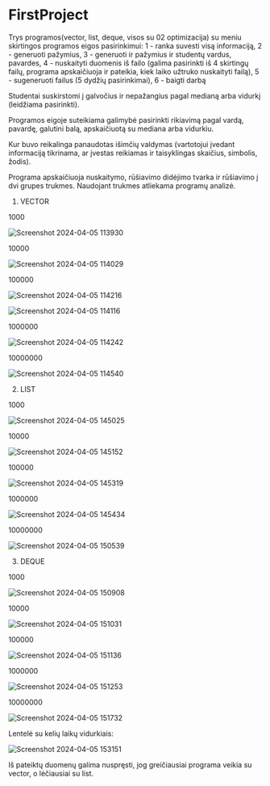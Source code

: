 # FirstProject
Trys programos(vector, list, deque, visos su 02 optimizacija) su meniu skirtingos programos eigos pasirinkimui:
1 - ranka suvesti visą informaciją,
2 - generuoti pažymius,
3 - generuoti ir pažymius ir studentų vardus, pavardes,
4 - nuskaityti duomenis iš failo (galima pasirinkti iš 4 skirtingų failų, programa apskaičiuoja ir pateikia, kiek laiko užtruko nuskaityti failą), 
5 - sugeneruoti failus (5 dydžių pasirinkimai), 
6 - baigti darbą

Studentai suskirstomi į galvočius ir nepažangius pagal medianą arba vidurkį (leidžiama pasirinkti).

Programos eigoje suteikiama galimybė pasirinkti rikiavimą pagal vardą, pavardę, galutini balą, apskaičiuotą su mediana arba vidurkiu.

Kur buvo reikalinga panaudotas išimčių valdymas (vartotojui įvedant informaciją tikrinama, ar įvestas reikiamas ir taisyklingas skaičius, simbolis, žodis).

Programa apskaičiuoja nuskaitymo, rūšiavimo didėjimo tvarka ir rūšiavimo į dvi grupes trukmes. Naudojant trukmes atliekama programų analizė.

1. VECTOR 

1000

![Screenshot 2024-04-05 113930](https://github.com/GabrieleVaitiekute/FirstProject/assets/147078486/7e5c8c00-0896-4308-93f9-f53b6e550316)


10000 

![Screenshot 2024-04-05 114029](https://github.com/GabrieleVaitiekute/FirstProject/assets/147078486/905058cb-f835-4b7d-a07b-34e0abf53ef3)


100000

![Screenshot 2024-04-05 114216](https://github.com/GabrieleVaitiekute/FirstProject/assets/147078486/6e3a1322-fdad-44b4-abcd-fcfb7c4ffb26)

![Screenshot 2024-04-05 114116](https://github.com/GabrieleVaitiekute/FirstProject/assets/147078486/e0760376-594b-42aa-a00d-93f0997fdaec)


1000000


![Screenshot 2024-04-05 114242](https://github.com/GabrieleVaitiekute/FirstProject/assets/147078486/cc026316-e36e-4e0d-8c48-a2081c912c52)


10000000


![Screenshot 2024-04-05 114540](https://github.com/GabrieleVaitiekute/FirstProject/assets/147078486/01d1b49c-b687-4952-8e41-4ea12ad81be9)


2. LIST

1000

![Screenshot 2024-04-05 145025](https://github.com/GabrieleVaitiekute/FirstProject/assets/147078486/3093b6e5-a506-479a-971b-0990bdacc2f2)


10000 

![Screenshot 2024-04-05 145152](https://github.com/GabrieleVaitiekute/FirstProject/assets/147078486/c09ec849-907c-43d2-8e3f-c0378070885d)


100000

![Screenshot 2024-04-05 145319](https://github.com/GabrieleVaitiekute/FirstProject/assets/147078486/7fa5c399-8ea1-4729-aafe-d3c5e703e14e)


1000000

![Screenshot 2024-04-05 145434](https://github.com/GabrieleVaitiekute/FirstProject/assets/147078486/b827f687-40bc-439f-a355-02ff3a90291f)


10000000

![Screenshot 2024-04-05 150539](https://github.com/GabrieleVaitiekute/FirstProject/assets/147078486/5bca8593-83fb-47f5-8aa9-7cc85b8f2754)


3. DEQUE

1000

![Screenshot 2024-04-05 150908](https://github.com/GabrieleVaitiekute/FirstProject/assets/147078486/c002ae2e-00d9-4888-b81a-a937e5e94b3a)


10000 

![Screenshot 2024-04-05 151031](https://github.com/GabrieleVaitiekute/FirstProject/assets/147078486/71ab2c8c-36e6-4c64-8609-3aed00333775)


100000

![Screenshot 2024-04-05 151136](https://github.com/GabrieleVaitiekute/FirstProject/assets/147078486/0b8bdd1b-9b68-4a06-a08d-def0af0a0d29)


1000000

![Screenshot 2024-04-05 151253](https://github.com/GabrieleVaitiekute/FirstProject/assets/147078486/272d2d8e-4b92-494d-9803-1f6f7af1ae30)


10000000

![Screenshot 2024-04-05 151732](https://github.com/GabrieleVaitiekute/FirstProject/assets/147078486/58e4e6d1-be57-476b-b5b1-147fa94a7866)


Lentelė su kelių laikų vidurkiais:

![Screenshot 2024-04-05 153151](https://github.com/GabrieleVaitiekute/FirstProject/assets/147078486/d3e818ab-a466-4e43-a1f5-f55a99f0e024)


Iš pateiktų duomenų galima nuspręsti, jog greičiausiai programa veikia su vector, o lėčiausiai su list.
